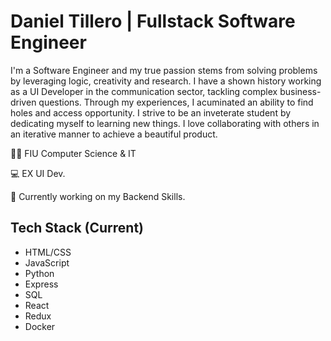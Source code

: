 # Daniel Tillero | Fullstack Software Engineer

I'm a Software Engineer and my true passion stems from solving problems by leveraging logic, creativity and research. I have a shown history working as a UI Developer in the communication sector, tackling complex business-driven questions. Through my experiences, I acuminated an ability to find holes and access opportunity. I strive to be an inveterate student by dedicating myself to learning new things. I love collaborating with others in an iterative manner to achieve a beautiful product.

👨‍🎓 FIU Computer Science & IT

💻 EX UI Dev.

📜 Currently working on my Backend Skills.



## Tech Stack (Current)

- HTML/CSS
- JavaScript
- Python
- Express
- SQL
- React
- Redux
- Docker

	
